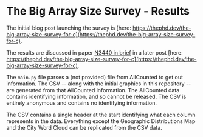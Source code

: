 # The Big Array Size Survey - Results

The initial blog post launching the survey is [here: https://thephd.dev/the-big-array-size-survey-for-c](https://thephd.dev/the-big-array-size-survey-for-c).

The results are discussed in paper [N3440 in brief](https://thephd.dev/_vendor/future_cxx/papers/C%20-%20The%20Big%20Size%20Survey.html) in a later post [here: https://thephd.dev/the-big-array-size-survey-for-c](https://thephd.dev/the-big-array-size-survey-for-c).

The `main.py` file parses a (not provided) file from AllCounted to get out information. The CSV -- along with the initial graphics in this repository -- are generated from that AllCounted information. The AllCounted data contains identifying information, and so cannot be released. The CSV is entirely anonymous and contains no identifying information.

The CSV contains a single header at the start identifying what each column represents in the data. Everything except the Geographic Distributions Map and the City Word Cloud can be replicated from the CSV data.
